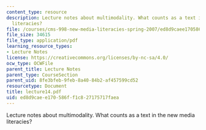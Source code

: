 ```yaml
---
content_type: resource
description: Lecture notes about multimodality. What counts as a text in the new media
  literacies?
file: /courses/cms-998-new-media-literacies-spring-2007/ed8d9caee170586ff1c827175717faea_lecture14.pdf
file_size: 34615
file_type: application/pdf
learning_resource_types:
- Lecture Notes
license: https://creativecommons.org/licenses/by-nc-sa/4.0/
ocw_type: OCWFile
parent_title: Lecture Notes
parent_type: CourseSection
parent_uid: 8fe3bfeb-9feb-8a40-84b2-af457599cd52
resourcetype: Document
title: lecture14.pdf
uid: ed8d9cae-e170-586f-f1c8-27175717faea
---
```

Lecture notes about multimodality. What counts as a text in the new media literacies?